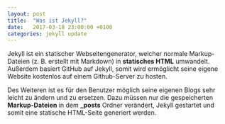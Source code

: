 ```yaml
---
layout: post
title:  "Was ist Jekyll?"
date:   2017-03-18 23:00:00 +0100
categories: jekyll update
---
```

Jekyll ist ein statischer Webseitengenerator, welcher normale Markup-Dateien (z. B. erstellt mit Markdown) in **statisches HTML** umwandelt. 
Außerdem basiert GitHub auf Jekyll, somit wird ermöglicht seine eigene Website kostenlos auf einem Github-Server zu hosten.

Des Weiteren ist es für den Benutzer möglich seine eigenen Blogs sehr leicht zu ändern und zu ersetzen. Dazu müssen nur die gespeicherten **Markup-Dateien** in dem **_posts** Ordner verändert, 
Jekyll gestartet und somit eine statische HTML-Seite generiert werden.
